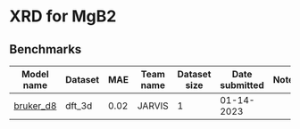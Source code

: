 # XRD for MgB2

<h2>Benchmarks</h2>

<table style="width:100%" id="j_table">
 <thead>
  <tr>
<th>Model name</th><th>Dataset</th>
    <th>MAE</th>
    <th>Team name</th>
    <th>Dataset size</th>
    <th>Date submitted</th>
    <th>Notes</th>
  </tr>
 </thead>
<!--table_content--><tr><td><a href="https://iopscience.iop.org/article/10.1088/1361-648X/ac1154/meta" target="_blank">bruker_d8</a></td><td>dft_3d</td><td>0.02</td><td>JARVIS</td><td>1</td><td>01-14-2023</td><td></td></tr><!--table_content-->
</table>
